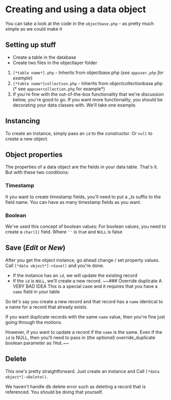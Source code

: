 # Creating and using a data object
You can take a look at the code in the `objectbase.php` - as pretty much simple as we could make it
## Setting up stuff
- Create a table in the database
- Create two files in the objectlayer folder
1. `[*table name*].php` - Inherits from objectbase.php (*see `appuser.php` for example*)
2. `[*table name*]collection.php` - Inherits from objectcollectionbase.php (* see `appusercollection.php` for example*)
3. If you're fine with the out-of-the-box functionality that we're discussion below, you're good to go. If you want more functionality, you should be decorating your data classes with. We'll take one example.

## Instancing
To create an instance, simply pass an `id` to the constructor. Or `null` to create a new object.
## Object properties
The properties of a data object are the fields in your data table. That's it. But with these two conditions:
### Timestamp
It you want to create timestamp fields, you'll need to put a _ts suffix to the field name. You can have as many timestamp fields as you want.
### Boolean
We've used this concept of boolean values:
For boolean values, you need to create a `char(1)` field. Where `''` is true and `NULL` is false

## Save (*Edit* or *New*)
After you get the object instance, go ahead change / set property values. Call `[*data object*]->Save()` and you're done.
- If the instance has an `id`, we will update the existing record
- If the `id` is `NULL`, we'll create a new record.
~~### Override duplicate
A VERY BAD IDEA
This is a special case and it requires that you have a `name` field in your table

So let's say you create a new record and that record has a `name` identical to a name for a record that already exists.

If you want duplicate records with the same `name` value, then you're fine just going through the motions.

However, if you want to update a record if the `name` is the same. Even if the `id` is NULL, then you'll need to pass in (*the optional*) override_duplicate boolean parameter as `TRUE`.~~

## Delete
This one's pretty straightforward. Just create an instance and Call `[*data object*]->Delete()`.

We haven't handle db delete error such as deleting a record that is referenced. You should be doing that yourself.